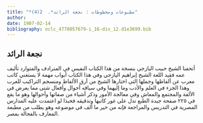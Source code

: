 ```yaml
---
title: "*مطبوعات ومخطوطات : نجعة الرائد*.  2(4)"
author: 
date: 1907-02-14
bibliography: oclc_4770057679-i_16-div_12.d1e3699.bib
---
```




##  نجعة الرائد 


 أتحفنا الشيخ حبيب اليازجي بنسخة من هذا الكتاب النفيس في المترادف والمتوارد تأليف عمه فقيد اللغة الشيخ إبراهيم اليازجي وفي هذا الكتاب أبواب مهمة لا يستغني كاتب   معرب عن ألفاظها وجملها التي اختارها الشيخ من أرق الألفاظ ومنسجم التراكيب للعرب وهذا الجزء في العلم والأدب وما إليهما وفي سياقه أحوال وأفعال شتى مما يعرض في الألفة والمجتمع والمعاش وفي معالجة الأمور وذكر أشياء من صفاتها وأحوالها وهو ما يقع في  ٢٢٥  صفحة جيدة الطبع تدل على غور كاتبها وتدقيقه فحبذا لو اعتمدت عليه المدارس المصرية في التدريس والمراجعة فإنه من خير ما  ألف  في موضوعه وهو يطلب من مطبعة المعارف بالفجالة بمصر. 
